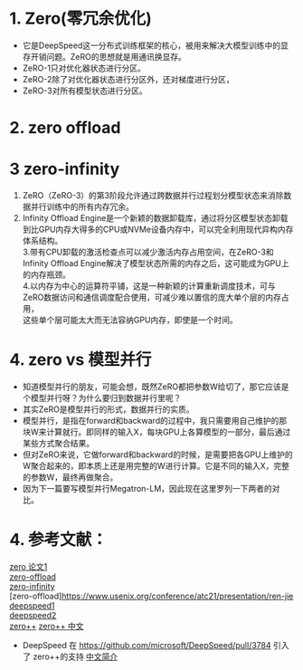 # 1. Zero(零冗余优化)
- 它是DeepSpeed这一分布式训练框架的核心，被用来解决大模型训练中的显存开销问题。ZeRO的思想就是用通讯换显存。
- ZeRO-1只对优化器状态进行分区。
- ZeRO-2除了对优化器状态进行分区外，还对梯度进行分区，
- ZeRO-3对所有模型状态进行分区。

# 2. zero offload


# 3 zero-infinity
1. ZeRO（ZeRO-3）的第3阶段允许通过跨数据并行过程划分模型状态来消除数据并行训练中的所有内存冗余。<br>
2. Infinity Offload Engine是一个新颖的数据卸载库，通过将分区模型状态卸载到比GPU内存大得多的CPU或NVMe设备内存中，可以完全利用现代异构内存体系结构。<br>
3.带有CPU卸载的激活检查点可以减少激活内存占用空间，在ZeRO-3和Infinity Offload Engine解决了模型状态所需的内存之后，这可能成为GPU上的内存瓶颈。<br>
4.以内存为中心的运算符平铺，这是一种新颖的计算重新调度技术，可与ZeRO数据访问和通信调度配合使用，可减少难以置信的庞大单个层的内存占用，<br>
  这些单个层可能太大而无法容纳GPU内存，即使是一个时间。<br>

# 4. zero vs 模型并行
- 知道模型并行的朋友，可能会想，既然ZeRO都把参数W给切了，那它应该是个模型并行呀？为什么要归到数据并行里呢？
- 其实ZeRO是模型并行的形式，数据并行的实质。
- 模型并行，是指在forward和backward的过程中，我只需要用自己维护的那块W来计算就行。即同样的输入X，每块GPU上各算模型的一部分，最后通过某些方式聚合结果。
- 但对ZeRO来说，它做forward和backward的时候，是需要把各GPU上维护的W聚合起来的，即本质上还是用完整的W进行计算。它是不同的输入X，完整的参数W，最终再做聚合。
- 因为下一篇要写模型并行Megatron-LM，因此现在这里罗列一下两者的对比。

# 4. 参考文献：
[zero 论文1](https://arxiv.org/pdf/1910.02054.pdf)<br>
[zero-offload](https://arxiv.org/pdf/2101.06840.pdf)<br>
[zero-infinity](https://arxiv.org/pdf/2104.07857.pdf)<br>
[zero-offload]https://www.usenix.org/conference/atc21/presentation/ren-jie<br>
[deepspeed1](https://www.microsoft.com/en-us/research/blog/deepspeed-extreme-scale-model-training-for-everyone/)<br>
[deepspeed2](https://www.microsoft.com/en-us/research/blog/ZeRO-deepspeed-new-system-optimizations-enable-training-models-with-over-100-billion-parameters/)<br>
[zero++](https://www.microsoft.com/en-us/research/publication/zero-extremely-efficient-collective-communication-for-giant-model-training/)
[zero++ 中文](https://zhuanlan.zhihu.com/p/641297077)
- DeepSpeed 在 https://github.com/microsoft/DeepSpeed/pull/3784 引入了 zero++的支持
[中文简介](https://zhuanlan.zhihu.com/p/513571706)
